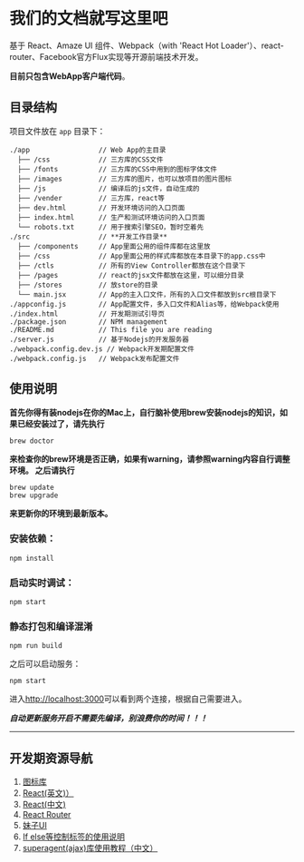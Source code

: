 # 我们的文档就写这里吧

基于 React、Amaze UI 组件、Webpack（with 'React Hot Loader'）、react-router、Facebook官方Flux实现等开源前端技术开发。

**目前只包含WebApp客户端代码**。

## 目录结构

项目文件放在 `app` 目录下：

```
./app                 // Web App的主目录
  ├── /css            // 三方库的CSS文件
  ├── /fonts          // 三方库的CSS中用到的图标字体文件
  ├── /images         // 三方库的图片，也可以放项目的图片图标
  ├── /js             // 编译后的js文件，自动生成的
  ├── /vender         // 三方库，react等
  ├── dev.html        // 开发环境访问的入口页面
  ├── index.html      // 生产和测试环境访问的入口页面
  └── robots.txt      // 用于搜索引擎SEO，暂时空着先
./src                 // **开发工作目录**
  ├── /components     // App里面公用的组件库都在这里放
  ├── /css            // App里面公用的样式库都放在本目录下的app.css中
  ├── /ctls           // 所有的View Controller都放在这个目录下
  ├── /pages          // react的jsx文件都放在这里，可以细分目录
  ├── /stores         // 放store的目录
  └── main.jsx        // App的主入口文件，所有的入口文件都放到src根目录下
./appconfig.js        // App配置文件，多入口文件和Alias等，给Webpack使用
./index.html          // 开发期测试引导页
./package.json        // NPM management
./README.md           // This file you are reading
./server.js           // 基于Nodejs的开发服务器
./webpack.config.dev.js // Webpack开发期配置文件
./webpack.config.js   // Webpack发布配置文件
```

## 使用说明

**首先你得有装nodejs在你的Mac上，自行脑补使用brew安装nodejs的知识，如果已经安装过了，请先执行**
```
brew doctor
```
**来检查你的brew环境是否正确，如果有warning，请参照warning内容自行调整环境。
之后请执行**
```
brew update
brew upgrade
```
**来更新你的环境到最新版本。**

### 安装依赖：

```
npm install
```
### 启动实时调试：

```
npm start
```

### 静态打包和编译混淆
```
npm run build
```
之后可以启动服务：
```
npm start
```
进入<http://localhost:3000>可以看到两个连接，根据自己需要进入。

***自动更新服务开启不需要先编译，别浪费你的时间！！！***

***

## 开发期资源导航
1. [图标库](http://fontawesome.io/icons/)
2. [React(英文)）](https://facebook.github.io/react/)
3. [React(中文)](http://reactjs.cn/react/docs/getting-started.html)
4. [React Router](https://github.com/reactjs/react-router)
5. [妹子UI](http://amazeui.org/react/components)
6. [If else等控制标签的使用说明](https://www.npmjs.com/package/jsx-control-statements)
7. [superagent(ajax)库使用教程（中文）](https://cnodejs.org/topic/5378720ed6e2d16149fa16bd)
